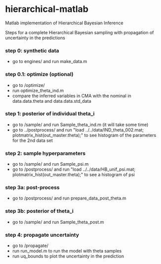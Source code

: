 # hierarchical-matlab
Matlab implementation of Hierarchical Bayesian Inference


Steps for a complete Hierarchical Bayesian sampling with propagation of
uncertainty in the predictions


### step 0: synthetic data

  - go to engines/ and run make_data.m



### step 0.1: optimize (optional)

  - go to /optimize/
  - run optimize_theta_ind.m
  - compare the inferred variables in CMA with the nominal in data.data.theta and data.data.std_data


### step 1: posterior of individual theta_i

  - go to /sample/ and run Sample_theta_ind.m  (it will take some time)
  - go to ../postprocess/ and run "load ../../data/IND_theta_002.mat; plotmatrix_hist(out_master.theta);" to see histogram of the parameters for the 2nd data set


### step 2: sample hyperparameters

  - go to /sample/ and run Sample_psi.m
  - go to /postprocess/ and run "load ../../data/HB_unif_psi.mat; plotmatrix_hist(out_master.theta);" to see a histogram of psi


### step 3a: post-process

  - go to /postprocess/ and run prepare_data_post_theta.m


### step 3b: posterior of theta_i

  - go to /sample/ and run Sample_theta_post.m

### step 4: propagate uncertainty

  - go to /propagate/
  - run run_model.m to run the model with theta samples
  - run uq_bounds to plot the uncertainty in the prediction
